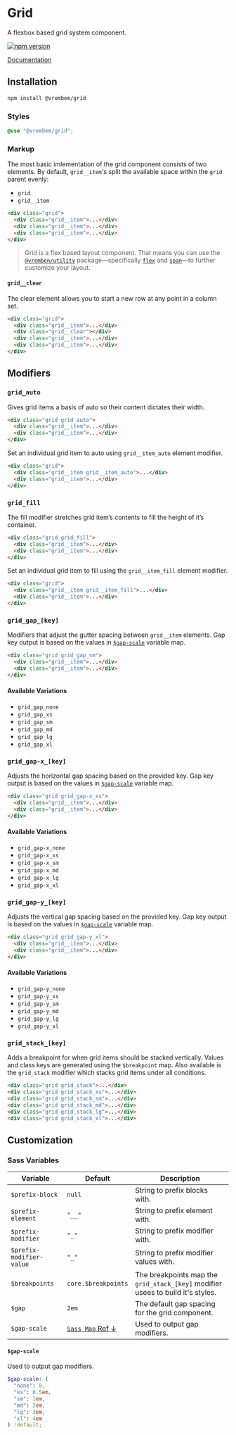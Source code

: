 # Grid

A flexbox based grid system component.

[![npm version](https://img.shields.io/npm/v/%40vrembem%2Fgrid.svg)](https://www.npmjs.com/package/%40vrembem%2Fgrid)

[Documentation](https://vrembem.com/packages/grid)

## Installation

```sh
npm install @vrembem/grid
```

### Styles

```scss
@use "@vrembem/grid";
```

### Markup

The most basic imlementation of the grid component consists of two elements. By default, `grid__item`'s split the available space within the `grid` parent evenly:

- `grid`
- `grid__item`

```html
<div class="grid">
  <div class="grid__item">...</div>
  <div class="grid__item">...</div>
  <div class="grid__item">...</div>
</div>
```

> Grid is a flex based layout component. That means you can use the [`@vremben/utility`](https://github.com/sebnitu/vrembem/tree/master/packages/utility) package—specifically [`flex`](https://github.com/sebnitu/vrembem/tree/master/packages/utility#flex) and [`span`](https://github.com/sebnitu/vrembem/tree/master/packages/utility#span)—to further customize your layout.

#### `grid__clear`

The clear element allows you to start a new row at any point in a column set.

```html
<div class="grid">
  <div class="grid__item">...</div>
  <div class="grid__clear"></div>
  <div class="grid__item">...</div>
  <div class="grid__item">...</div>
</div>
```

## Modifiers

### `grid_auto`

Gives grid items a basis of auto so their content dictates their width.

```html
<div class="grid grid_auto">
  <div class="grid__item">...</div>
  <div class="grid__item">...</div>
</div>
```

Set an individual grid item to auto using `grid__item_auto` element modifier.

```html
<div class="grid">
  <div class="grid__item grid__item_auto">...</div>
  <div class="grid__item">...</div>
</div>
```

### `grid_fill`

The fill modifier stretches grid item’s contents to fill the height of it’s container.

```html
<div class="grid grid_fill">
  <div class="grid__item">...</div>
  <div class="grid__item">...</div>
</div>
```

Set an individual grid item to fill using the `grid__item_fill` element modifier.

```html
<div class="grid">
  <div class="grid__item grid__item_fill">...</div>
  <div class="grid__item">...</div>
</div>
```

### `grid_gap_[key]`

Modifiers that adjust the gutter spacing between `grid__item` elements. Gap key output is based on the values in [`$gap-scale`](#gap-scale) variable map.

```html
<div class="grid grid_gap_sm">
  <div class="grid__item">...</div>
  <div class="grid__item">...</div>
</div>
```

#### Available Variations

- `grid_gap_none`
- `grid_gap_xs`
- `grid_gap_sm`
- `grid_gap_md`
- `grid_gap_lg`
- `grid_gap_xl`

### `grid_gap-x_[key]`

Adjusts the horizontal gap spacing based on the provided key. Gap key output is based on the values in [`$gap-scale`](#gap-scale) variable map.

```html
<div class="grid grid_gap-x_xs">
  <div class="grid__item">...</div>
  <div class="grid__item">...</div>
</div>
```

#### Available Variations

- `grid_gap-x_none`
- `grid_gap-x_xs`
- `grid_gap-x_sm`
- `grid_gap-x_md`
- `grid_gap-x_lg`
- `grid_gap-x_xl`

### `grid_gap-y_[key]`

Adjusts the vertical gap spacing based on the provided key. Gap key output is based on the values in [`$gap-scale`](#gap-scale) variable map.

```html
<div class="grid grid_gap-y_xl">
  <div class="grid__item">...</div>
  <div class="grid__item">...</div>
</div>
```

#### Available Variations

- `grid_gap-y_none`
- `grid_gap-y_xs`
- `grid_gap-y_sm`
- `grid_gap-y_md`
- `grid_gap-y_lg`
- `grid_gap-y_xl`

### `grid_stack_[key]`

Adds a breakpoint for when grid items should be stacked vertically. Values and class keys are generated using the `$breakpoint` map. Also available is the `grid_stack` modifier which stacks grid items under all conditions.

```html
<div class="grid grid_stack">...</div>
<div class="grid grid_stack_xs">...</div>
<div class="grid grid_stack_sm">...</div>
<div class="grid grid_stack_md">...</div>
<div class="grid grid_stack_lg">...</div>
<div class="grid grid_stack_xl">...</div>
```

## Customization

### Sass Variables

| Variable                 | Default                             | Description                                                                     |
| ------------------------ | ----------------------------------- | ------------------------------------------------------------------------------- |
| `$prefix-block`          | `null`                              | String to prefix blocks with.                                                   |
| `$prefix-element`        | `"__"`                              | String to prefix element with.                                                  |
| `$prefix-modifier`       | `"_"`                               | String to prefix modifier with.                                                 |
| `$prefix-modifier-value` | `"_"`                               | String to prefix modifier values with.                                          |
| `$breakpoints`           | `core.$breakpoints`                 | The breakpoints map the `grid_stack_[key]` modifier usees to build it's styles. |
| `$gap`                   | `2em`                               | The default gap spacing for the grid component.                                 |
| `$gap-scale`             | [`Sass Map` Ref &darr;](#gap-scale) | Used to output gap modifiers.                                                   |


#### `$gap-scale`

Used to output gap modifiers.

```scss
$gap-scale: (
  "none": 0,
  "xs": 0.5em,
  "sm": 1em,
  "md": 2em,
  "lg": 3em,
  "xl": 4em
) !default;
```
